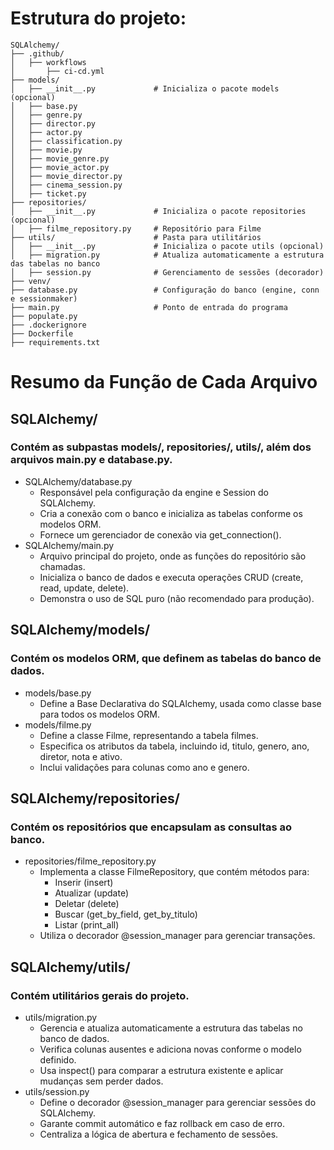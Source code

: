 # Estrutura do projeto:

~~~~ 
SQLAlchemy/
├── .github/
│   ├── workflows
│       ├── ci-cd.yml
├── models/
│   ├── __init__.py             # Inicializa o pacote models (opcional)
│   ├── base.py
│   ├── genre.py
│   ├── director.py
│   ├── actor.py
│   ├── classification.py
│   ├── movie.py
│   ├── movie_genre.py
│   ├── movie_actor.py
│   ├── movie_director.py
│   ├── cinema_session.py
│   ├── ticket.py
├── repositories/
│   ├── __init__.py             # Inicializa o pacote repositories (opcional)
│   ├── filme_repository.py     # Repositório para Filme
├── utils/                      # Pasta para utilitários
│   ├── __init__.py             # Inicializa o pacote utils (opcional)
│   ├── migration.py            # Atualiza automaticamente a estrutura das tabelas no banco
│   ├── session.py              # Gerenciamento de sessões (decorador)
├── venv/
├── database.py                 # Configuração do banco (engine, conn e sessionmaker)
├── main.py                     # Ponto de entrada do programa
├── populate.py 
├── .dockerignore 
├── Dockerfile
├── requirements.txt
~~~~

# Resumo da Função de Cada Arquivo
## SQLAlchemy/
### Contém as subpastas models/, repositories/, utils/, além dos arquivos main.py e database.py.
- SQLAlchemy/database.py
     - Responsável pela configuração da engine e Session do SQLAlchemy.
     - Cria a conexão com o banco e inicializa as tabelas conforme os modelos ORM.
     - Fornece um gerenciador de conexão via get_connection().
- SQLAlchemy/main.py
     - Arquivo principal do projeto, onde as funções do repositório são chamadas.
     - Inicializa o banco de dados e executa operações CRUD (create, read, update, delete).
     - Demonstra o uso de SQL puro (não recomendado para produção).

## SQLAlchemy/models/
### Contém os modelos ORM, que definem as tabelas do banco de dados.
- models/base.py
    - Define a Base Declarativa do SQLAlchemy, usada como classe base para todos os modelos ORM.
- models/filme.py
    - Define a classe Filme, representando a tabela filmes.
    - Especifica os atributos da tabela, incluindo id, titulo, genero, ano, diretor, nota e ativo.
    - Inclui validações para colunas como ano e genero.

## SQLAlchemy/repositories/
### Contém os repositórios que encapsulam as consultas ao banco.
- repositories/filme_repository.py
    - Implementa a classe FilmeRepository, que contém métodos para:
        - Inserir (insert)
        - Atualizar (update)
        - Deletar (delete)
        - Buscar (get_by_field, get_by_titulo)
        - Listar (print_all)
    - Utiliza o decorador @session_manager para gerenciar transações.

## SQLAlchemy/utils/
### Contém utilitários gerais do projeto.
- utils/migration.py
    - Gerencia e atualiza automaticamente a estrutura das tabelas no banco de dados.
    - Verifica colunas ausentes e adiciona novas conforme o modelo definido.
    - Usa inspect() para comparar a estrutura existente e aplicar mudanças sem perder dados.
- utils/session.py
    - Define o decorador @session_manager para gerenciar sessões do SQLAlchemy.
    - Garante commit automático e faz rollback em caso de erro.
    - Centraliza a lógica de abertura e fechamento de sessões.

